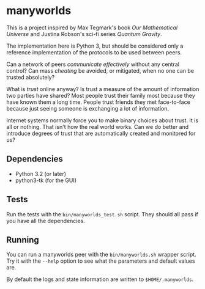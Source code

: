 # manyworlds

This is a project inspired by Max Tegmark's book *Our Mathematical Universe*
and Justina Robson's sci-fi series *Quantum Gravity*.

The implementation here is Python 3, but should be considered only a reference
implementation of the protocols to be used between peers.

Can a network of peers *communicate effectively* without any central control?
Can mass *cheating* be avoided, or mitigated, when no one can be trusted
absolutely?

What is *trust* online anyway? Is trust a measure of the amount of information
two parties have shared? Most people trust their family most because they have
known them a long time. People trust friends they met face-to-face because just
seeing someone is exchanging a lot of information.

Internet systems normally force you to make binary choices about trust. It is
all or nothing. That isn't how the real world works. Can we do better and
introduce degrees of trust that are automatically created and monitored for us?

## Dependencies

* Python 3.2 (or later)
* python3-tk (for the GUI)

## Tests

Run the tests with the `bin/manyworlds_test.sh` script. They should all pass
if you have all the dependencies.

## Running

You can run a manyworlds peer with the `bin/manyworlds.sh` wrapper script. Try
it with the `--help` option to see what the parameters and default values are.

By default the logs and state information are written to `$HOME/.manyworlds`.

